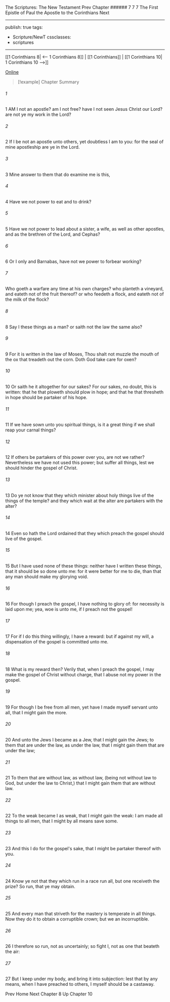 The Scriptures: The New Testament
Prev
Chapter ###### 7
7 7 The First Epistle of Paul the Apostle to the Corinthians
Next

---
publish: true
tags:
  - Scripture/NewT
cssclasses:
  - scriptures
---
[[1 Corinthians 8| <-- 1 Corinthians 8]] | [[1 Corinthians]] | [[1 Corinthians 10| 1 Corinthians 10 -->]]

[Online](https://churchofjesuschrist.org/study/scriptures/nt/1-cor/9?lang=eng)

>[!example] Chapter Summary
>
###### 1
1 AM I not an apostle? am I not free? have I not seen Jesus Christ our Lord? are not ye my work in the Lord?
###### 2
2 If I be not an apostle unto others, yet doubtless I am to you: for the seal of mine apostleship are ye in the Lord.
###### 3
3 Mine answer to them that do examine me is this,
###### 4
4 Have we not power to eat and to drink?
###### 5
5 Have we not power to lead about a sister, a wife, as well as other apostles, and as the brethren of the Lord, and Cephas?
###### 6
6 Or I only and Barnabas, have not we power to forbear working?
###### 7
Who goeth a warfare any time at his own charges? who planteth a vineyard, and eateth not of the fruit thereof? or who feedeth a flock, and eateth not of the milk of the flock?
###### 8
8 Say I these things as a man? or saith not the law the same also?
###### 9
9 For it is written in the law of Moses, Thou shalt not muzzle the mouth of the ox that treadeth out the corn. Doth God take care for oxen?
###### 10
10 Or saith he it altogether for our sakes? For our sakes, no doubt, this is written: that he that ploweth should plow in hope; and that he that thresheth in hope should be partaker of his hope.
###### 11
11 If we have sown unto you spiritual things, is it a great thing if we shall reap your carnal things?
###### 12
12 If others be partakers of this power over you, are not we rather? Nevertheless we have not used this power; but suffer all things, lest we should hinder the gospel of Christ.
###### 13
13 Do ye not know that they which minister about holy things live of the things of the temple? and they which wait at the alter are partakers with the alter?
###### 14
14 Even so hath the Lord ordained that they which preach the gospel should live of the gospel.
###### 15
15 But I have used none of these things: neither have I written these things, that it should be so done unto me: for it were better for me to die, than that any man should make my glorying void.
###### 16
16 For though I preach the gospel, I have nothing to glory of: for necessity is laid upon me; yea, woe is unto me, if I preach not the gospel!
###### 17
17 For if I do this thing willingly, I have a reward: but if against my will, a dispensation of the gospel is committed unto me.
###### 18
18 What is my reward then? Verily that, when I preach the gospel, I may make the gospel of Christ without charge, that I abuse not my power in the gospel.
###### 19
19 For though I be free from all men, yet have I made myself servant unto all, that I might gain the more.
###### 20
20 And unto the Jews I became as a Jew, that I might gain the Jews; to them that are under the law, as under the law, that I might gain them that are under the law;
###### 21
21 To them that are without law, as without law, (being not without law to God, but under the law to Christ,) that I might gain them that are without law.
###### 22
22 To the weak became I as weak, that I might gain the weak: I am made all things to all men, that I might by all means save some.
###### 23
23 And this I do for the gospel's sake, that I might be partaker thereof with you.
###### 24
24 Know ye not that they which run in a race run all, but one receiveth the prize? So run, that ye may obtain.
###### 25
25 And every man that striveth for the mastery is temperate in all things. Now they do it to obtain a corruptible crown; but we an incorruptible.
###### 26
26 I therefore so run, not as uncertainly; so fight I, not as one that beateth the air:
###### 27
27 But I keep under my body, and bring it into subjection: lest that by any means, when I have preached to others, I myself should be a castaway.

Prev
Home
Next
Chapter 8
Up
Chapter 10



